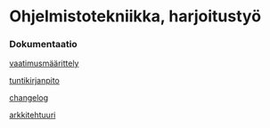 # Ohjelmistotekniikka, harjoitustyö

### Dokumentaatio

[vaatimusmäärittely](https://github.com/LHuldin/ot-harjoitustyo24/blob/main/sovellus/dokumentaatio/vaatimusmaarittely.md)

[tuntikirjanpito](https://github.com/LHuldin/ot-harjoitustyo24/blob/main/sovellus/dokumentaatio/tuntikirjanpito.md)

[changelog](https://github.com/LHuldin/ot-harjoitustyo24/blob/main/sovellus/dokumentaatio/changelog.md)

[arkkitehtuuri](https://github.com/LHuldin/ot-harjoitustyo24/blob/main/sovellus/dokumentaatio/arkkitehtuuri.md)
